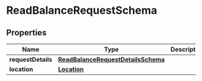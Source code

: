 
# ReadBalanceRequestSchema

## Properties
Name | Type | Description | Notes
------------ | ------------- | ------------- | -------------
**requestDetails** | [**ReadBalanceRequestDetailsSchema**](ReadBalanceRequestDetailsSchema.md) |  |  [optional]
**location** | [**Location**](Location.md) |  |  [optional]



